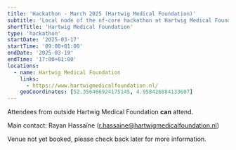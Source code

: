 ```yaml
---
title: 'Hackathon - March 2025 (Hartwig Medical Foundation)'
subtitle: 'Local node of the nf-core hackathon at Hartwig Medical Foundation, Netherlands'
shortTitle: 'Hartwig Medical Foundation'
type: 'hackathon'
startDate: '2025-03-17'
startTime: '09:00+01:00'
endDate: '2025-03-19'
endTime: '17:00+01:00'
locations:
  - name: Hartwig Medical Foundation
    links:
      - https://www.hartwigmedicalfoundation.nl/
    geoCoordinates: [52.356466924175145, 4.958426884133607]
---
```


Attendees from outside Hartwig Medical Foundation **can** attend.

Main contact: Rayan Hassaïne ([r.hassaine@hartwigmedicalfoundation.nl](mailto:r.hassaine@hartwigmedicalfoundation.nl))

Venue not yet booked, please check back later for more information.
